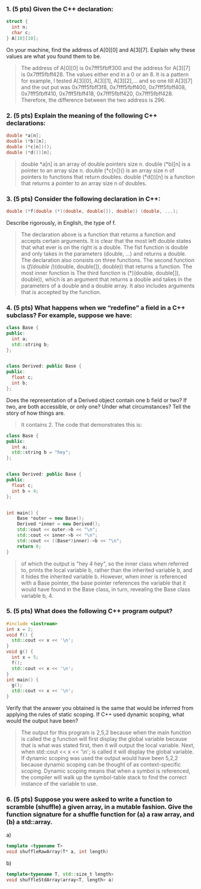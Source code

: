 ### 1. (5 pts) Given the C++ declaration:
```c++
struct {
  int n;
  char c;
} A[10][10];
```
On your machine, find the address of A[0][0] and A[3][7]. Explain why these values are what you found them to be.
> The address of A[0][0] is 0x7fff5fbff300 and the address for A[3][7] is 0x7fff5fbff428. The values either end in a 0 or an 8. It is a pattern for example, I tested A[3][0], A[3][1], A[3][2],... and so one till A[3][7] and the out put was  0x7fff5fbff3f8, 0x7fff5fbff400, 0x7fff5fbff408, 0x7fff5fbff410, 0x7fff5fbff418, 0x7fff5fbff420, 0x7fff5fbff428. Therefore, the difference between the two address is 296.

### 2. (5 pts) Explain the meaning of the following C++ declarations:
```c++
double *a[n];
double (*b)[n];
double (*c[n])();
double (*d())[n];
```
> double *a[n] is an array of double pointers size n.
> double (*b)[n] is a pointer to an array size n.
> double (*c[n])() is an array size n of pointers to functions that return doubles.
> double (*d())[n] is a function that returns a pointer to an array size n of doubles.


### 3. (5 pts) Consider the following declaration in C++:
```c++
double (*f(double (*)(double, double[]), double)) (double, ...);
```
Describe rigorously, in English, the type of f.


> The declaration above is a function that returns a function and accepts certain arguments. It is clear that the most left double states that what ever is on the right is a double. The fist function is double  and only takes in the parameters (double, ...) and returns a double. The declaration also consists on three functions. The second function is (*f(double (*)(double, double[]), double)) that returns a function. The most inner function is  The third function is (*)(double, double[]), double)), which is an argument that returns a double and takes in the parameters of a double and a double array. It also includes arguments that is accepted by the function.  

### 4. (5 pts) What happens when we “redefine” a field in a C++ subclass? For example, suppose we have:
```c++
class Base {
public:
  int a;
  std::string b;
};


class Derived: public Base {
public:
  float c;
  int b;
};
```
Does the representation of a Derived object contain one b field or two? If two, are both accessible, or only one? Under what circumstances? Tell the story of how things are.

> It contains 2. The code that demonstrates this is:
```c++
class Base {
public:
  int a;
  std::string b = "hey";
};


class Derived: public Base {
public:
  float c;
  int b = 4;
};


int main() {
    Base *outer = new Base();
    Derived *inner = new Derived();
    std::cout << outer->b << "\n";
    std::cout << inner->b << "\n";
    std::cout << ((Base*)inner)->b << "\n";
    return 0;
}
```
>of which the output is "hey 4 hey", so the inner class when referred to, prints the local variable b, rather than the inherited variable b, and it hides the inherited variable b. However, when inner is referenced with a Base pointer, the base pointer references the variable that it would have found in the Base class, in turn, revealing the Base class variable b, 4. 

### 5. (5 pts) What does the following C++ program output?
```c++
#include <iostream>
int x = 2;
void f() {
  std::cout << x << '\n';
}
void g() {
  int x = 5;
  f();
  std::cout << x << '\n';
}
int main() {
  g();
  std::cout << x << '\n';
}
```
Verify that the answer you obtained is the same that would be inferred from applying the rules of static scoping. If C++ used dynamic scoping, what would the output have been?

> The output for this program is 2,5,2 because when the main function is called the g function will first display the global variable because that is what was stated first, then it will output the local variable. Next, when std::cout << x << '\n'; is called it will display the global variable. If dynamic scoping was used the output would have been 5,2,2 because dynamic scoping can be thought of as context-specific scoping. Dynamic scoping means that when a symbol is referenced, the compiler will walk up the symbol-table stack to find the correct instance of the variable to use.

### 6. (5 pts) Suppose you were asked to write a function to scramble (shuffle) a given array, in a mutable fashion. Give the function signature for a shuffle function for (a) a raw array, and (b) a std::array.

a)

```c++
template <typename T>
void shuffleRawArray(T* a, int length)
```

b)

```c++
template<typename T, std::size_t length>
void shuffleStdArray(array<T, length> a)
```